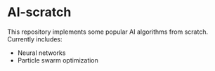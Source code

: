# AI-scratch
This repository implements some popular AI algorithms from scratch. Currently includes:

- Neural networks
- Particle swarm optimization
